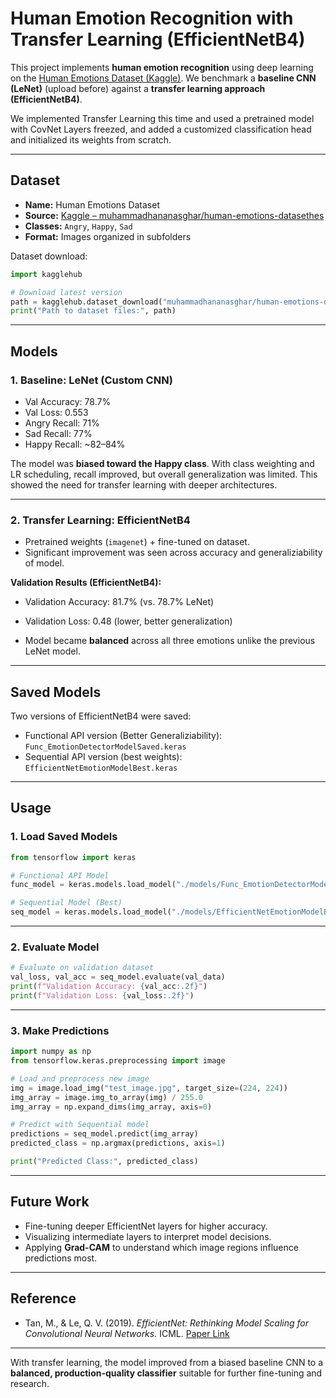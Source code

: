 # Human Emotion Recognition with Transfer Learning (EfficientNetB4)

This project implements **human emotion recognition** using deep learning on the [Human Emotions Dataset (Kaggle)](https://www.kaggle.com/datasets/muhammadhananasghar/human-emotions-datasethes).
We benchmark a **baseline CNN (LeNet)** (upload before) against a **transfer learning approach (EfficientNetB4)**.

We implemented Transfer Learning this time and used a pretrained model with CovNet Layers freezed, and added a customized classification head and initialized its weights from scratch.

---

## Dataset

* **Name:** Human Emotions Dataset
* **Source:** [Kaggle – muhammadhananasghar/human-emotions-datasethes](https://www.kaggle.com/datasets/muhammadhananasghar/human-emotions-datasethes)
* **Classes:** `Angry`, `Happy`, `Sad`
* **Format:** Images organized in subfolders

Dataset download:

```python
import kagglehub

# Download latest version
path = kagglehub.dataset_download("muhammadhananasghar/human-emotions-datasethes")
print("Path to dataset files:", path)
```

---

## Models

### 1. Baseline: **LeNet (Custom CNN)**

* Val Accuracy: 78.7%
* Val Loss: 0.553 
* Angry Recall: 71% 
* Sad Recall: 77%
* Happy Recall: ~82–84%

The model was **biased toward the Happy class**. With class weighting and LR scheduling, recall improved, but overall generalization was limited. This showed the need for transfer learning with deeper architectures.

---

### 2. Transfer Learning: **EfficientNetB4**

* Pretrained weights (`imagenet`) + fine-tuned on dataset.
* Significant improvement was seen across accuracy and generaliziability of model.

**Validation Results (EfficientNetB4):**

* Validation Accuracy: 81.7% (vs. 78.7% LeNet)
* Validation Loss: 0.48 (lower, better generalization)
  
* Model became **balanced** across all three emotions unlike the previous LeNet model.

---

## Saved Models

Two versions of EfficientNetB4 were saved:

* Functional API version (Better Generaliziability):
  `Func_EmotionDetectorModelSaved.keras`
* Sequential API version (best weights):
  `EfficientNetEmotionModelBest.keras`

---

## Usage

### 1. Load Saved Models

```python
from tensorflow import keras

# Functional API Model
func_model = keras.models.load_model("./models/Func_EmotionDetectorModelSaved.keras")

# Sequential Model (Best)
seq_model = keras.models.load_model("./models/EfficientNetEmotionModelBest.keras")
```

---

### 2. Evaluate Model

```python
# Evaluate on validation dataset
val_loss, val_acc = seq_model.evaluate(val_data)
print(f"Validation Accuracy: {val_acc:.2f}")
print(f"Validation Loss: {val_loss:.2f}")
```

---

### 3. Make Predictions

```python
import numpy as np
from tensorflow.keras.preprocessing import image

# Load and preprocess new image
img = image.load_img("test_image.jpg", target_size=(224, 224))
img_array = image.img_to_array(img) / 255.0
img_array = np.expand_dims(img_array, axis=0)

# Predict with Sequential model
predictions = seq_model.predict(img_array)
predicted_class = np.argmax(predictions, axis=1)

print("Predicted Class:", predicted_class)
```

---

## Future Work

* Fine-tuning deeper EfficientNet layers for higher accuracy.
* Visualizing intermediate layers to interpret model decisions.
* Applying **Grad-CAM** to understand which image regions influence predictions most.

---

## Reference

* Tan, M., & Le, Q. V. (2019). *EfficientNet: Rethinking Model Scaling for Convolutional Neural Networks.* ICML. [Paper Link](https://arxiv.org/abs/1905.11946)

---

With transfer learning, the model improved from a biased baseline CNN to a **balanced, production-quality classifier** suitable for further fine-tuning and research.
